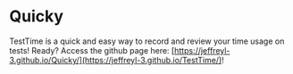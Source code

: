# Quicky
TestTime is a quick and easy way to record and review your time usage on tests!
Ready? Access the github page here: [https://jeffreyl-3.github.io/Quicky/](https://jeffreyl-3.github.io/TestTime/)!
